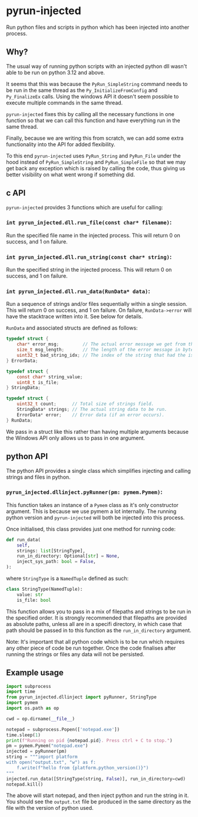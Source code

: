 # pyrun-injected

Run python files and scripts in python which has been injected into another process.

## Why?

The usual way of running python scripts with an injected python dll wasn't able to be run on python 3.12 and above.

It seems that this was because the `PyRun_SimpleString` command needs to be run in the same thread as the `Py_InitializeFromConfig` and `Py_FinalizeEx` calls. Using the windows API it doesn't seem possible to execute multiple commands in the same thread.

`pyrun-injected` fixes this by calling all the necessary functions in one function so that we can call this function and have everything run in the same thread.

Finally, because we are writing this from scratch, we can add some extra functionality into the API for added flexibility.

To this end `pyrun-injected` uses `PyRun_String` and `PyRun_File` under the hood instead of `PyRun_SimpleString` and `PyRun_SimpleFile` so that we may get back any exception which is raised by calling the code, thus giving us better visibility on what went wrong if something did.

## c API

`pyrun-injected` provides 3 functions which are useful for calling:

### `int pyrun_injected.dll.run_file(const char* filename)`:

Run the specified file name in the injected process.
This will return 0 on success, and 1 on failure.

### `int pyrun_injected.dll.run_string(const char* string)`:

Run the specified string in the injected process.
This will return 0 on success, and 1 on failure.

### `int pyrun_injected.dll.run_data(RunData* data)`:

Run a sequence of strings and/or files sequentially within a single session.
This will return 0 on success, and 1 on failure.
On failure, `RunData->error` will have the stacktrace written into it. See below for details.

`RunData` and associated structs are defined as follows:

```c
typedef struct {
    char* error_msg;         // The actual error message we get from the traceback.
    size_t msg_length;       // The length of the error message in bytes.
    uint32_t bad_string_idx; // The index of the string that had the issue.
} ErrorData;

typedef struct {
    const char* string_value;
    uint8_t is_file;
} StringData;

typedef struct {
    uint32_t count;      // Total size of strings field.
    StringData* strings; // The actual string data to be run.
    ErrorData* error;    // Error data (if an error occurs).
} RunData;
```

We pass in a struct like this rather than having multiple arguments because the Windows API only allows us to pass in one argument.

## python API

The python API provides a single class which simplifies injecting and calling strings and files in python.

### `pyrun_injected.dllinject.pyRunner(pm: pymem.Pymem)`:

This function takes an instance of a `Pymem` class as it's only constructor argument. This is because we use pymem a lot internally.
The running python version and `pyrun-injected` will both be injected into this process.

Once initialised, this class provides just one method for running code:

```py
def run_data(
    self,
    strings: list[StringType],
    run_in_directory: Optional[str] = None,
    inject_sys_path: bool = False,
):
```

where `StringType` is a `NamedTuple` defined as such:

```py
class StringType(NamedTuple):
    value: str
    is_file: bool
```

This function allows you to pass in a mix of filepaths and strings to be run in the specified order.
It is strongly recommended that filepaths are provided as absolute paths, unless all are in a specifi directory, in which case that path should be passed in to this function as the `run_in_directory` argument.

Note: It's important that all python code which is to be run which requires any other piece of code be run together. Once the code finalises after running the strings or files any data will not be persisted.

## Example usage

```py
import subprocess
import time
from pyrun_injected.dllinject import pyRunner, StringType
import pymem
import os.path as op

cwd = op.dirname(__file__)

notepad = subprocess.Popen(['notepad.exe'])
time.sleep(1)
print(f"Running on pid {notepad.pid}. Press ctrl + C to stop.")
pm = pymem.Pymem("notepad.exe")
injected = pyRunner(pm)
string = """import platform
with open("output.txt", "w") as f:
    f.write(f"hello from {platform.python_version()}")
"""
injected.run_data([StringType(string, False)], run_in_directory=cwd)
notepad.kill()
```

The above will start notepad, and then inject python and run the string in it. You should see the `output.txt` file be produced in the same directory as the file with the version of python used.
